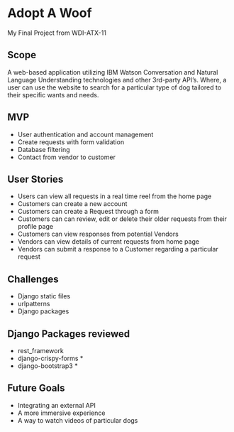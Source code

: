# Adopt A Woof
My Final Project from WDI-ATX-11

## Scope
A web-based application utilizing IBM Watson Conversation and Natural Language Understanding technologies and other 3rd-party API’s. Where, a user can use the website to search for a particular type of dog tailored to their specific wants and needs.

## MVP
* User authentication and account management
* Create requests with form validation
* Database filtering
* Contact from vendor to customer

## User Stories
* Users can view all requests in a real time reel from the home page
* Customers can create a new account
* Customers can create a Request through a form
* Customers can can review, edit or delete their older requests from their profile page
* Customers can view responses from potential Vendors
* Vendors can view details of current requests from home page
* Vendors can submit a response to a Customer regarding a particular request

## Challenges
* Django static files
* urlpatterns
* Django packages

## Django Packages reviewed
* rest_framework
* django-crispy-forms *
* django-bootstrap3 *

## Future Goals
* Integrating an external API
* A more immersive experience
* A way to watch videos of particular dogs
